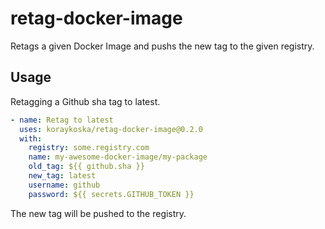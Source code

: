 # retag-docker-image

Retags a given Docker Image and pushs the new tag to the given registry.

## Usage

Retagging a Github sha tag to latest.

```yaml
- name: Retag to latest
  uses: koraykoska/retag-docker-image@0.2.0
  with:
    registry: some.registry.com
    name: my-awesome-docker-image/my-package
    old_tag: ${{ github.sha }}
    new_tag: latest
    username: github
    password: ${{ secrets.GITHUB_TOKEN }}
```

The new tag will be pushed to the registry.
